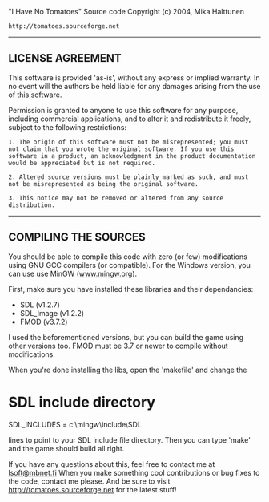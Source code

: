 "I Have No Tomatoes" Source code
Copyright (c) 2004, Mika Halttunen

    http://tomatoes.sourceforge.net


-----------------------------------------------------------------------
 LICENSE AGREEMENT
-----------------------------------------------------------------------
 This software is provided 'as-is', without any express or implied
 warranty. In no event will the authors be held liable for any damages
 arising from the use of this software.

 Permission is granted to anyone to use this software for any purpose,
 including commercial applications, and to alter it and redistribute
 it freely, subject to the following restrictions:

    1. The origin of this software must not be misrepresented; you must
    not claim that you wrote the original software. If you use this
    software in a product, an acknowledgment in the product documentation
    would be appreciated but is not required.

    2. Altered source versions must be plainly marked as such, and must
    not be misrepresented as being the original software.

    3. This notice may not be removed or altered from any source
    distribution.



-----------------------------------------------------------------------
 COMPILING THE SOURCES
-----------------------------------------------------------------------
You should be able to compile this code with zero (or few) modifications
using GNU GCC compilers (or compatible). For the Windows version, you can
use use MinGW (www.mingw.org).

First, make sure you have installed these libraries and their dependancies:
* SDL (v1.2.7)
* SDL_Image (v1.2.2)
* FMOD (v3.7.2)

I used the beforementioned versions, but you can build the game using other versions
too. FMOD must be 3.7 or newer to compile without modifications.

When you're done installing the libs, open the 'makefile' and change the

# SDL include directory
SDL_INCLUDES = c:\mingw\include\SDL

lines to point to your SDL include file directory. Then you can type 'make' and
the game should build all right.




If you have any questions about this, feel free to contact me at lsoft@mbnet.fi
When you make something cool contributions or bug fixes to the code, contact me
please. And be sure to visit http://tomatoes.sourceforge.net for the latest stuff!
